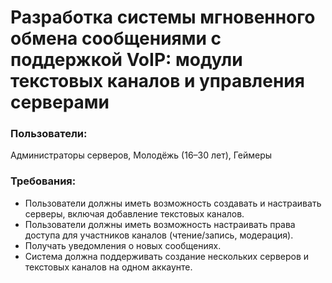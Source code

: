 # Разработка системы мгновенного обмена сообщениями с поддержкой VoIP: модули текстовых каналов и управления серверами

### Пользователи: 
Администраторы серверов, Молодёжь (16–30 лет), Геймеры

### Требования:
- Пользователи должны иметь возможность создавать и настраивать серверы, включая добавление текстовых каналов.
- Пользователи должны иметь возможность настраивать права доступа для участников каналов (чтение/запись, модерация).
- Получать уведомления о новых сообщениях.
- Система должна поддерживать создание нескольких серверов и текстовых каналов на одном аккаунте.
